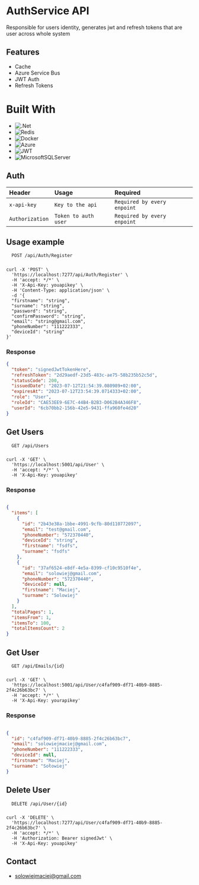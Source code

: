 
# AuthService API

Responsible for users identity, generates jwt and refresh tokens that are
user across whole system

## Features

- Cache
- Azure Service Bus
- JWT Auth 
- Refresh Tokens


# Built With
* ![.Net](https://img.shields.io/badge/.NET-5C2D91?style=for-the-badge&logo=.net&logoColor=white)
* ![Redis](https://img.shields.io/badge/redis-%23DD0031.svg?style=for-the-badge&logo=redis&logoColor=white)
* ![Docker](https://img.shields.io/badge/docker-%230db7ed.svg?style=for-the-badge&logo=docker&logoColor=white)
* ![Azure](https://img.shields.io/badge/azure-%230072C6.svg?style=for-the-badge&logo=azure-devops&logoColor=white)  
* ![JWT](https://img.shields.io/badge/JWT-black?style=for-the-badge&logo=JSON%20web%20tokens)  
* ![MicrosoftSQLServer](https://img.shields.io/badge/Microsoft%20SQL%20Sever-CC2927?style=for-the-badge&logo=microsoft%20sql%20server&logoColor=white)

## Auth


| Header          | Usage                | Required                    |
|:----------------|:---------------------|:----------------------------|
| `x-api-key`     | `Key to the api`     | `Required by every enpoint` |
| `Authorization` | `Token to auth user` | `Required by every enpoint` |
                    


## Usage example

```http
  POST /api/Auth/Register
```
#####
```curl
curl -X 'POST' \
  'https://localhost:7277/api/Auth/Register' \
  -H 'accept: */*' \
  -H 'X-Api-Key: youapikey' \
  -H 'Content-Type: application/json' \
  -d '{
  "firstname": "string",
  "surname": "string",
  "password": "string",
  "confirmPassword": "string",
  "email": "string@gmail.com",
  "phoneNumber": "111222333",
  "deviceId": "string"
}'
```

### Response

```json
{
  "token": "signedJwtTokenHere",
  "refreshToken": "2d29aedf-23d5-483c-ae75-58b235b52c5d",
  "statusCode": 200,
  "issuedDate": "2023-07-12T21:54:39.080989+02:00",
  "expiresAt": "2023-07-12T23:54:39.0714333+02:00",
  "role": "User",
  "roleId": "CAE53EE9-6E7C-44B4-B2B3-D062B4A346F8",
  "userId": "6cb70bb2-156b-42e5-9431-ffa960fe4d20"
}
```

## Get Users
```http
  GET /api/Users
```
#####
```curl
curl -X 'GET' \
  'https://localhost:5001/api/User' \
  -H 'accept: */*' \
  -H 'X-Api-Key: youapikey'
```

### Response 

```json

{
  "items": [
    {
      "id": "2b43e38a-1bbe-4991-9cfb-80d110772097",
      "email": "test@gmail.com",
      "phoneNumber": "572370440",
      "deviceId": "string",
      "firstname": "fsdfs",
      "surname": "fsdfs"
    },
    {
      "id": "37af6524-e8df-4e5a-8399-cf10c9510f4e",
      "email": "solowiej@gmail.com",
      "phoneNumber": "572370440",
      "deviceId": null,
      "firstname": "Maciej",
      "surname": "Solowiej"
    }
  ],
  "totalPages": 1,
  "itemsFrom": 1,
  "itemsTo": 100,
  "totalItemsCount": 2
}

```
## Get User
```http
  GET /api/Emails/{id}
```
#####
```curl
curl -X 'GET' \
  'https://localhost:5001/api/User/c4faf909-df71-40b9-8885-2f4c26b63bc7' \
  -H 'accept: */*' \
  -H 'X-Api-Key: yourapikey'
```

### Response

```json

{
  "id": "c4faf909-df71-40b9-8885-2f4c26b63bc7",
  "email": "solowiejmaciej@gmail.com",
  "phoneNumber": "111222333",
  "deviceId": null,
  "firstname": "Maciej",
  "surname": "Sołowiej"
}

```

## Delete User
```http
  DELETE /api/User/{id}
```
#####
```curl
curl -X 'DELETE' \
  'https://localhost:7277/api/User/c4faf909-df71-40b9-8885-2f4c26b63bc7' \
  -H 'accept: */*' \
  -H 'Authorization: Bearer signedJwt' \
  -H 'X-Api-Key: youapikey'
```

## Contact

- solowiejmaciej@gmail.com